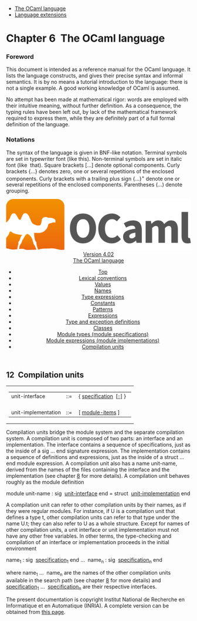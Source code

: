 <!-- ((! set title Manual !)) ((! set documentation !)) ((! set manual !)) ((! set nobreadcrumb !)) -->
<div class="manual content"><ul class="part_menu"><li class="active"><a href="language.html">The OCaml language</a></li><li><a href="extn.html">Language extensions</a></li></ul>




<h1 class="chapter" id="sec59"><span>Chapter 6</span>&nbsp;&nbsp;The OCaml language</h1>
<p> <a id="c:refman"></a>

</p><h3 class="subsection" id="sec60">Foreword</h3>
<p>This document is intended as a reference manual for the OCaml
language. It lists the language constructs, and gives their precise
syntax and informal semantics. It is by no means a tutorial
introduction to the language: there is not a single example. A good
working knowledge of OCaml is assumed.</p><p>No attempt has been made at mathematical rigor: words are employed
with their intuitive meaning, without further definition. As a
consequence, the typing rules have been left out, by lack of the
mathematical framework required to express them, while they are
definitely part of a full formal definition of the language.</p><h3 class="subsection" id="sec61">Notations</h3>
<p>The syntax of the language is given in BNF-like notation. Terminal
symbols are set in typewriter font (<span class="c005"><span class="c007">like</span> <span class="c007">this</span></span>).
Non-terminal symbols are set in italic font (<span class="c014">like</span> &nbsp;<span class="c014">that</span>).
Square brackets […] denote optional components. Curly brackets
{…} denotes zero, one or several repetitions of the enclosed
components. Curly brackets with a trailing plus sign {…}<sup>+</sup>
denote one or several repetitions of the enclosed components.
Parentheses (…) denote grouping.</p><header><nav class="toc brand"><a class="brand" href="https://ocaml.org/"><img src="colour-logo-gray.svg" class="svg" alt="OCaml"></a></nav><nav class="toc"><div class="toc_version"><a href="/docs" id="version-select">Version 4.02</a></div><div class="toc_title"><a href="#">The OCaml language</a></div><ul><li class="top"><a href="#">Top</a></li>
<li><a href="lex.html#start-section">Lexical conventions</a>
</li><li><a href="values.html#start-section">Values</a>
</li><li><a href="names.html#start-section">Names</a>
</li><li><a href="types.html#start-section">Type expressions</a>
</li><li><a href="const.html#start-section">Constants</a>
</li><li><a href="patterns.html#start-section">Patterns</a>
</li><li><a href="expr.html#start-section">Expressions</a>
</li><li><a href="typedecl.html#start-section">Type and exception definitions</a>
</li><li><a href="classes.html#start-section">Classes</a>
</li><li><a href="modtypes.html#start-section">Module types (module specifications)</a>
</li><li><a href="modules.html#start-section">Module expressions (module implementations)</a>
</li><li><a href="compunit.html#start-section">Compilation units</a>
</li></ul></nav></header><a id="start-section"></a><section id="section">



<h2 class="section" id="sec209">12&nbsp;&nbsp;Compilation units</h2>
<table class="display dcenter"><tbody><tr class="c026"><td class="dcell"><table class="c002 cellpading0"><tbody><tr><td class="c025">
<a class="syntax" id="unit-interface"><span class="c014">unit-interface</span></a></td><td class="c022">::=</td><td class="c024">&nbsp;{&nbsp;<a class="syntax" href="modtypes.html#specification"><span class="c014">specification</span></a>&nbsp;&nbsp;[<span class="c008">;;</span>]&nbsp;}
&nbsp;</td></tr>
<tr><td class="c025">&nbsp;</td></tr>
<tr><td class="c025">
<a class="syntax" id="unit-implementation"><span class="c014">unit-implementation</span></a></td><td class="c022">::=</td><td class="c024">&nbsp;[&nbsp;<a class="syntax" href="modules.html#module-items"><span class="c014">module-items</span></a>&nbsp;]
</td></tr>
</tbody></table></td></tr>
</tbody></table><p>Compilation units bridge the module system and the separate
compilation system. A compilation unit is composed of two parts: an
interface and an implementation. The interface contains a sequence of
specifications, just as the inside of a <span class="c008">sig</span> … <span class="c008">end</span>
signature expression. The implementation contains a sequence of
definitions and expressions, just as the inside of a
<span class="c008">struct</span> … <span class="c008">end</span> module
expression. A compilation unit also has a name <span class="c014">unit-name</span>, derived
from the names of the files containing the interface and the
implementation (see chapter&nbsp;<a href="comp.html#c%3Acamlc">8</a> for more details). A
compilation unit behaves roughly as the module definition
</p><div class="center">
<span class="c005"><span class="c007">module</span> <span class="c014">unit-name</span> <span class="c007">:</span> <span class="c007">sig</span></span> &nbsp;<a class="syntax" href="#unit-interface"><span class="c014">unit-interface</span></a> <span class="c005"><span class="c007">end</span> <span class="c007">=</span>
<span class="c007">struct</span></span> &nbsp;<a class="syntax" href="#unit-implementation"><span class="c014">unit-implementation</span></a> <span class="c008">end</span>
</div><p>A compilation unit can refer to other compilation units by their
names, as if they were regular modules. For instance, if <span class="c007">U</span> is a
compilation unit that defines a type <span class="c007">t</span>, other compilation units can
refer to that type under the name <span class="c007">U.t</span>; they can also refer to <span class="c007">U</span> as
a whole structure. Except for names of other compilation units, a unit
interface or unit implementation must not have any other free variables.
In other terms, the type-checking and compilation of an interface or
implementation proceeds in the initial environment
</p><div class="center">
<span class="c014">name</span><sub>1</sub> <span class="c005"><span class="c007">:</span> <span class="c007">sig</span></span> &nbsp;<a class="syntax" href="modtypes.html#specification"><span class="c014">specification</span></a><sub>1</sub> <span class="c008">end</span> …
&nbsp;<span class="c014">name</span><sub><span class="c013">n</span></sub> <span class="c005"><span class="c007">:</span> <span class="c007">sig</span></span> &nbsp;<a class="syntax" href="modtypes.html#specification"><span class="c014">specification</span></a><sub><span class="c013">n</span></sub> <span class="c008">end</span>
</div><p>
where <span class="c014">name</span><sub>1</sub> … &nbsp;<span class="c014">name</span><sub><span class="c013">n</span></sub> are the names of the other
compilation units available in the search path (see
chapter&nbsp;<a href="comp.html#c%3Acamlc">8</a> for more details) and <a class="syntax" href="modtypes.html#specification"><span class="c014">specification</span></a><sub>1</sub> …
&nbsp;<a class="syntax" href="modtypes.html#specification"><span class="c014">specification</span></a><sub><span class="c013">n</span></sub> are their respective interfaces.

</p>




</section><div class="copyright">The present documentation is copyright Institut National de Recherche en Informatique et en Automatique (INRIA). A complete version can be obtained from <a href="http://caml.inria.fr/pub/docs/manual-ocaml/">this page</a>.</div></div>